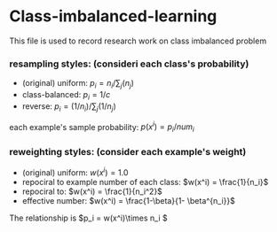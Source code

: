 # Class-imbalanced-learning
This file is used to record research work on class imbalanced problem


### resampling styles: (consideri each class's probability)
+ (original) uniform: $p_i = n_i / \sum_j(n_j)$
+ class-balanced: $p_i = 1/c$
+ reverse: $p_i = (1/n_i) / \sum_j (1/n_j)$

each example's sample probability: $p(x^i) = p_i/num_i$


### reweighting styles: (consider each example's weight)
+ (original) uniform: $w(x^i) = 1.0$  
+ repociral to example number of each class: $w(x^i) = \frac{1}{n_i}$
+ repociral to: $w(x^i) = \frac{1}{n_i^2}$
+ effective number: $w(x^i) = \frac{1-\beta}{1- \beta^{n_i}}$


The relationship is $p_i = w(x^i)\times n_i $

